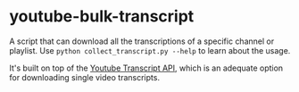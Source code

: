# youtube-bulk-transcript
A script that can download all the transcriptions of a specific channel or playlist. 
Use ```python collect_transcript.py --help``` to learn about the usage.

It's built on top of the [Youtube Transcript API](https://github.com/jdepoix/youtube-transcript-api/tree/master), which is an adequate option for downloading single video transcripts.
